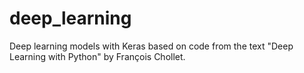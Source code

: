 # deep_learning

Deep learning models with Keras based on code from the text "Deep Learning with Python" by François Chollet.
